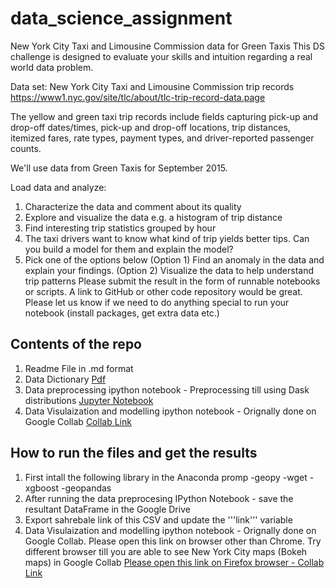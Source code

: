 # data_science_assignment
New York City Taxi and Limousine Commission data for Green Taxis This DS challenge is designed to evaluate your skills and intuition regarding a real world data problem. 

Data set: New York City Taxi and Limousine Commission trip records https://www1.nyc.gov/site/tlc/about/tlc-trip-record-data.page  

The yellow and green taxi trip records include fields capturing pick-up and drop-off dates/times, pick-up and drop-off locations, trip distances, itemized fares, rate types, payment types, and driver-reported passenger counts.  

We'll use data from Green Taxis for September 2015.  

Load data and analyze:  
1) Characterize the data and comment about its quality 
2) Explore and visualize the data e.g. a histogram of trip distance 
3) Find interesting trip statistics grouped by hour 
4) The taxi drivers want to know what kind of trip yields better tips. Can you build a model for them and explain the model? 
5) Pick one of the options below (Option 1) Find an anomaly in the data and explain your findings. (Option 2) Visualize the data to help understand trip patterns Please submit the result in the form of runnable notebooks or scripts. A link to GitHub or other code repository would be great. Please let us know if we need to do anything special to run your notebook (install packages, get extra data etc.)

## Contents of the repo ##

1. Readme File in .md format
2. Data Dictionary [Pdf](https://github.com/hkhoont/data_science_assignment/blob/master/data_dictionary%20-%20Green%20Taxi%20NYC.pdf)
3. Data preprocessing ipython notebook - Preprocessing till using Dask distributions [Jupyter Notebook](https://github.com/hkhoont/data_science_assignment/blob/master/data_preprocess.ipynb)
4. Data Visulaization and modelling ipython notebook - Orignally done on Google Collab [Collab Link](https://colab.research.google.com/drive/1upuXc2VEjdnERvQFzWLb3gdQDc6NeOiM)

## How to run the files and get the results ##

1. First intall the following library in the Anaconda promp
-geopy
-wget
-xgboost
-geopandas
2. After running the data preprocesing IPython Notebook - save the resultant DataFrame in the Google Drive
3. Export sahrebale link of this CSV and update the '''link''' variable
4. Data Visulaization and modelling ipython notebook - Orignally done on Google Collab. Please open this link on browser other than Chrome. Try different browser till you are able to see New York City maps (Bokeh maps) in Google Collab [Please open this link on Firefox browser - Collab Link](https://colab.research.google.com/drive/1upuXc2VEjdnERvQFzWLb3gdQDc6NeOiM)

